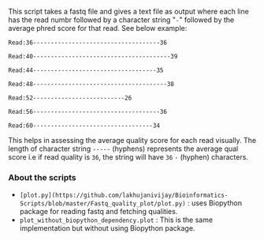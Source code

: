 This script takes a fastq file and gives a text file as output where each line has the read numbr followed by a character string "`-`" followed by the average phred score for that read. See below example:

```
Read:36------------------------------------36

Read:40---------------------------------------39

Read:44-----------------------------------35

Read:48--------------------------------------38

Read:52--------------------------26

Read:56------------------------------------36

Read:60----------------------------------34
```

This helps in assessing the average quality score for each read visually.
The length of character string `-----` (hyphens) represents the average qual score i.e if read quality is `36`, the string will have `36` `-` (hyphen) characters.

### About the scripts

- `[plot.py](https://github.com/lakhujanivijay/Bioinformatics-Scripts/blob/master/Fastq_quality_plot/plot.py)` : uses Biopython package for reading fastq and fetching qualities.
- `plot_without_biopython_dependency.plot` : This is the same implementation but without using Biopython package.
